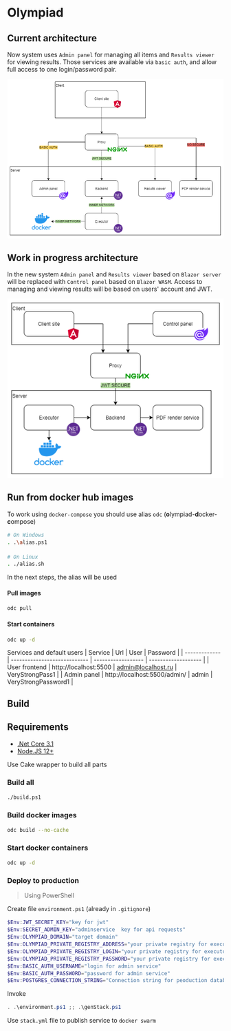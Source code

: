 # Olympiad


## Current architecture

Now system uses `Admin panel` for managing all items and `Results viewer` for viewing results. Those services are available via `basic auth`, and allow full access to one login/password pair.

![current architecture](docs/architecture.png)


## Work in progress architecture

In the new system `Admin panel` and `Results viewer` based on `Blazor server` will be replaced with `Control panel` based on `Blazor WASM`. Access to managing and viewing results will be based on users' account and JWT.

![wip architecture](docs/wip.png)


## Run from docker hub images

To work using `docker-compose` you should use alias `odc` (**o**lympiad-**d**ocker-**c**ompose)
```bash
# On Windows
. .\alias.ps1

# On Linux
. ./alias.sh
```
In the next steps, the alias will be used
#### Pull images
```bash
odc pull
```

#### Start containers
```bash
odc up -d
```
Services and default users
| Service       | Url                          | User               | Password            |
| ------------- | ---------------------------- | ------------------ | ------------------- |
| User frontend | http://localhost:5500        | admin@localhost.ru | VeryStrongPass1     |
| Admin panel   | http://localhost:5500/admin/ | admin              | VeryStrongPassword1 |

## Build

## Requirements

* [.Net Core 3.1](https://dotnet.microsoft.com/download)
* [Node.JS 12+](https://nodejs.org/en/)

Use Cake wrapper to build all parts

### Build all
```bash
./build.ps1
```

### Build docker images

```bash
odc build --no-cache
```

### Start docker containers

```bash
odc up -d
```

### Deploy to production
> Using PowerShell

Create file `environment.ps1` (already in `.gitignore`)
```powershell
$Env:JWT_SECRET_KEY="key for jwt"
$Env:SECRET_ADMIN_KEY="adminservice  key for api requests"
$Env:OLYMPIAD_DOMAIN="target domain"
$Env:OLYMPIAD_PRIVATE_REGISTRY_ADDRESS="your private registry for executor domain"
$Env:OLYMPIAD_PRIVATE_REGISTRY_LOGIN="your private registry for executor login"
$Env:OLYMPIAD_PRIVATE_REGISTRY_PASSWORD="your private registry for executor password"
$Env:BASIC_AUTH_USERNAME="login for admin service"
$Env:BASIC_AUTH_PASSWORD="password for admin service"
$Env:POSTGRES_CONNECTION_STRING="Connection string for peoduction database"
```

Invoke
```powershell
. .\environment.ps1 ;; .\genStack.ps1
```

Use `stack.yml` file to publish service to `docker swarm`